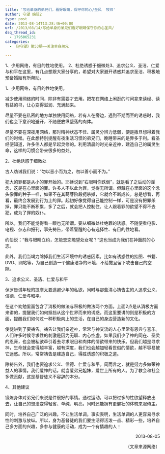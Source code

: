 ```yaml
---
title: '写给单身的弟兄们，看好眼睛，保守你的心/圣风  牧师'
author: 守望 编辑2
type: post
date: 2013-08-14T13:28:46+00:00
url: /2013/08/14/写给单身的弟兄们看好眼睛保守你的心圣风/
dsq_thread_id:
  - 1795065231
categories:
  - 《@守望》第53期——关注单身弟兄

---
```

<p class="mceWPmore" title="更多...">
  1、少用网络，有目的性地使用。 2、杜绝诱惑于细微处3、追求公义、圣洁、仁爱与和平<!--more-->在这里，有几点想跟大家分享的，希望对大家避开诱惑并追求圣洁、积极地预备婚姻有所帮助。
</p>

1、少用网络，有目的性地使用。

减少使用网络的时间，除非有需要才去用。把花在网络上闲逛的时间拿来读经、读有益的书，让心变得滋润、充满起来。

尽量不要在私密的地方单独使用网络，若有人在旁边，遇到不期而至的诱惑时，我们也会下意识地避开，不随便放纵堕落的肉体。

尽量不要在深夜用网络，那时精神状态不佳、属灵分辨力低弱，便是撒旦想得着我们的时候。在此想特别提醒有夜生活习惯的弟兄们，晚睡带来的是弊多于利。看圣经便知道，许多伟人都是早起灵修的。利用清晨的时光亲近神，建造自己的属灵生命，这样的习惯会带来很多的益处。

2、杜绝诱惑于细微处

古人劝诫我们说：“勿以恶小而为之，勿以善小而不为。”

犯大的罪都是从小的罪开始的。耶稣说到“右眼叫你跌倒”，就是看了之后动的淫念，这是在心里面的罪。许多人不以此为罪，觉得无所谓。但藏在心里面的这个念头像罪的种子一样，如果不在其萌芽阶段扼杀掉，它就会不断成长，总是想看，再看，最终会发展到行为上的罪。起初好像觉得自己能控制一样，可是没有把罪杀掉，罪只能不断积累，多了之后，就会把人控制住，让人跟着罪的欲望不得不去犯，成为了罪的奴仆。

所以，我们不能觉得看一眼也无所谓。要从细微处杜绝罪的诱惑。不随便看电影、电视、杂志和报刊，事先祷告，带着警醒的心有选择性、有目的性地看。

约伯说：“我与眼睛立约，怎能恋恋瞻望处女呢？”这也当成为我们在神面前的心志。

此外，我们当竭力除掉我们生活环境中的诱惑因素，比如有诱惑性的挂图、书籍、DVD、网站等，为自己创造一个健康洁净的环境，不给撒旦留下攻击自己的空隙。

3、追求公义、圣洁、仁爱与和平

保罗告诫年轻的提摩太要逃避少年的私欲，同时与那些清心祷告主的人追求公义、信德、仁爱与和平。

在这个劝勉里面包含了消极的做法与积极的做法两个方面。上面2点是从消极方面来讲的，提醒我们如何抵挡从这个世界而来的诱惑。而这里要讲的则是积极的方面，提醒我们如何过一种积极向上的生活，在自己的身边营造新的文化。

使徒讲到了要祷告。祷告让我们亲近神，常常与神交流的人心里常有恩典与喜乐。人们许多时候寻求性的刺激是因为无聊、内心空虚。如果我们少了神的同在、圣灵的恩膏，也会被私欲牵引着去寻求眼目和肉体的情欲带来的快乐。但我们越是寻求神，生命就会变得越丰富，越有深度，我们也会越加轻看世俗的情欲，越不容易被它迷惑。所以，常常祷告是建造自己，得胜诱惑的积极之道。

除祷告外，我们也要追求公义、信德、仁爱与和平。简而言之，就是努力多做荣神益人的事情。我们爱神的话，就当爱弟兄姐妹，爱世上所有的人。为了教会和社会多做贡献，这是基督徒义不容辞的本分。

4、其他建议

锻炼身体对弟兄们来说是件很好的事情。通过运动，可以把过多的性欲望释放出去，让自己的想法变得轻省、单纯、明亮，同时还能拥有更健壮的体魄来服侍主。

同时，培养自己广泛的兴趣，不让生活单调。事实表明，生活单调的人更容易寻求性的刺激与放纵。所以，身为基督徒的我们要生活得活泼一点、精彩一些，培养自己多方面的兴趣，多参与健康的活动，成为一个有情趣的人！

<p style="text-align: right;">
  2013-08-05
</p>

<p style="text-align: right;">
  （文章来源网络）
</p>